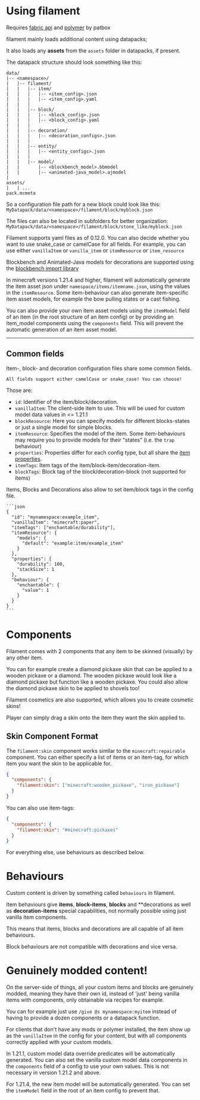 # Using filament

Requires [fabric api](https://modrinth.com/mod/fabric-api) and [polymer](https://modrinth.com/mod/polymer) by patbox

filament mainly loads additional content using datapacks;

It also loads any **assets** from the `assets` folder in datapacks, if present.

The datapack structure should look something like this:
```
data/
|-- <namespace>/
|   |-- filament/
|   |   |-- item/
|   |   |   |-- <item_config>.json
|   |   |   |-- <item_config>.yaml
|   |   |
|   |   |-- block/
|   |   |   |-- <block_config>.json
|   |   |   |-- <block_config>.yaml
|   |   |
|   |   |-- decoration/
|   |   |   |-- <decoration_configs>.json
|   |   |
|   |   |-- entity/
|   |   |   |-- <entity_configs>.json
|   |   |
|   |   |-- model/
|   |       |-- <blockbench_model>.bbmodel
|   |       |-- <animated-java_model>.ajmodel
|
assets/
|   | ...
pack.mcmeta
```

So a configuration file path for a new block could look like this:
`MyDatapack/data/<namespace>/filament/block/myblock.json`

The files can also be located in subfolders for better organization:
`MyDatapack/data/<namespace>/filament/block/stone_like/myblock.json`

Filament supports yaml files as of 0.12.0.
You can also decide whether you want to use snake_case or camelCase for all fields. For example, you can use either `vanillaItem` or `vanilla_item` or `itemResource` or `item_resource`

Blockbench and Animated-Java models for decorations are supported using the [blockbench import library](https://github.com/tomalbrc/blockbench-import-library)

In minecraft versions 1.21.4 and higher, filament will automatically generate the item asset json under `namespace/items/itemname.json`, using the values in the `itemResource`.
Some item-behaviour can also generate item-specific item asset models, for example the bow pulling states or a cast fishing.

You can also provide your own item asset models using the `itemModel` field of an item (in the root structure of an item config) or by providing an item_model components using the `components` field.
This will prevent the automatic generation of an item asset model.

---

## Common fields

Item-, block- and decoration configuration files share some common fields.

~~~admonish tip
All fields support either camelCase or snake_case! You can choose!
~~~

Those are:

- `id`: Identifier of the item/block/decoration.
- `vanillaItem`: The client-side item to use. This will be used for custom model data values in <= 1.21.1 
- `blockResource`: Here you can specify models for different blocks-states or just a single model for simple blocks.
- `itemResource`: Specifies the model of the item. Some item-behaviours may require you to provide models for their "states" (i.e. the `trap` behaviour) 
- `properties`: Properties differ for each config type, but all share the [item properties](content/item-properties.md).
- `itemTags`: Item tags of the item/block-item/decoration-item. 
- `blockTags`: Block tag of the block/decoration-block (not supported for items)

Items, Blocks and Decorations also allow to set item/block tags in the config file.

~~~admonish example
```json
{
  "id": "mynamespace:example_item",
  "vanillaItem": "minecraft:paper",
  "itemTags": ["enchantable/durability"],
  "itemResource": {
    "models": {
      "default": "example:item/example_item"
    }
  },
  "properties": {
    "durability": 100,
    "stackSize": 1
  },
  "behaviour": {
    "enchantable": {
      "value": 1
    }
  }
}
```
~~~

# Components

Filament comes with 2 components that any item to be skinned (visually) by any other item.

You can for example create a diamond pickaxe skin that can be applied to a wooden pickaxe or a diamond. The wooden pickaxe would look like a diamond pickaxe but function like a wooden pickaxe. You could also allow the diamond pickaxe skin to be applied to shovels too!

Filament cosmetics are also supported, which allows you to create cosmetic skins! 

Player can simply drag a skin onto the item they want the skin applied to.

## Skin Component Format

The `filament:skin` component works similar to the `minecraft:repairable` component. You can either specify a list of items or an item-tag, for which item you want the skin to be applicable for.

```json
{
  "components": {
    "filament:skin": ["minecraft:wooden_pickaxe", "iron_pickaxe"]
  }
}
```

You can also use item-tags:
```json
{
  "components": {
    "filament:skin": "#minecraft:pickaxes"
  }
}
```


For everything else, use behaviours as described below.

# Behaviours 

Custom content is driven by something called `behaviours` in filament. 

Item behaviours give **items**, **block-items**, **blocks** and **decorations as well as **decoration-items** special capabilities, not normally possible using just vanilla item components.

This means that items, blocks and decorations are all capable of all item behaviours.

Block behaviours are not compatible with decorations and vice versa.

# Genuinely modded content!

On the server-side of things, all your custom items and blocks are genuinely modded, meaning they have their own id, instead of 'just' being vanilla items with components, only obtainable via recipes for example.

You can for example just use `/give @s mynamespace:myitem` instead of having to provide a dozen components or a datapack function.

For clients that don't have any mods or polymer installed, the item show up as the `vanillaItem` in the config for your content, but with all components correctly applied with your custom models.

In 1.21.1, custom model data override predicates will be automatically generated. You can also set the vanilla custom model data components in the `components` field of a config to use your own values.
This is not necessary in version 1.21.2 and above.

For 1.21.4, the new item model will be automatically generated. You can set the `itemModel` field in the root of an item config to prevent that.